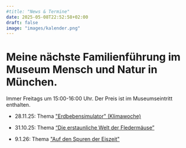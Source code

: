 ```yaml
--- 
#title: "News & Termine"
date: 2025-05-08T22:52:58+02:00
draft: false
image: "images/kalender.png"
---
```


# **Meine nächste Familienführung im Museum Mensch und Natur in München.**  

Immer Freitags um 15:00-16:00 Uhr. 
Der Preis ist im Museumseintritt enthalten.  

* 28.11.25: Thema ["Erdbebensimulator" (Klimawoche)](https://mmn-muenchen.snsb.de/familienfuehrungen/)  

* 31.10.25: Thema [“Die erstaunliche Welt der Fledermäuse”](https://mmn-muenchen.snsb.de/familienfuehrungen/)  

* 9.1.26: Thema ["Auf den Spuren der Eiszeit"](https://mmn-muenchen.snsb.de/familienfuehrungen/)  